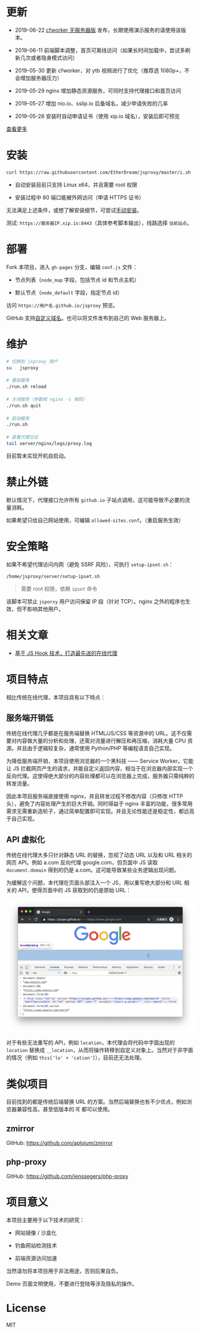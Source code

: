 
# 更新

* 2019-06-22 [cfworker 无服务器版](cf-worker) 发布，长期使用演示服务的请使用该版本。

* 2019-06-11 前端脚本调整，首页可离线访问（如果长时间加载中，尝试多刷新几次或者隐身模式访问）

* 2019-05-30 更新 cfworker，对 ytb 视频进行了优化（推荐选 1080p+，不会增加服务器压力）

* 2019-05-29 nginx 增加静态资源服务，可同时支持代理接口和首页访问

* 2019-05-27 增加 nio.io、sslip.io 后备域名，减少申请失败的几率

* 2019-05-26 安装时自动申请证书（使用 xip.io 域名），安装后即可预览

[查看更多](changelogs)


# 安装

```bash
curl https://raw.githubusercontent.com/EtherDream/jsproxy/master/i.sh | bash
```

* 自动安装目前只支持 Linux x64，并且需要 root 权限

* 安装过程中 80 端口能被外网访问（申请 HTTPS 证书）

无法满足上述条件，或想了解安装细节，可尝试[手动安装](docs/setup.md)。

测试: `https://服务器IP.xip.io:8443`（具体参考脚本输出），线路选择 `当前站点`。


# 部署

Fork 本项目，进入 `gh-pages` 分支，编辑 `conf.js` 文件：

* 节点列表（`node_map` 字段，包括节点 id 和节点主机）

* 默认节点（`node_default` 字段，指定节点 id）

访问 `https://用户名.github.io/jsproxy` 预览。

GitHub 支持[自定义域名](https://help.github.com/en/articles/using-a-custom-domain-with-github-pages)。也可以将文件发布到自己的 Web 服务器上。


# 维护

```sh
# 切换到 jsproxy 用户
su - jsproxy

# 重启服务
./run.sh reload

# 关闭服务（参数和 nginx -s 相同）
./run.sh quit

# 启动服务
./run.sh

# 查看代理日志
tail server/nginx/logs/proxy.log
```

目前暂未实现开机自启动。


# 禁止外链

默认情况下，代理接口允许所有 `github.io` 子站点调用，这可能导致不必要的流量消耗。

如果希望只给自己网站使用，可编辑 `allowed-sites.conf`。（重启服务生效）


# 安全策略

如果不希望代理访问内网（避免 SSRF 风险），可执行 `setup-ipset.sh`：

```bash
/home/jsproxy/server/setup-ipset.sh
```

> 需要 root 权限，依赖 `ipset` 命令

该脚本可禁止 `jsporxy` 用户访问保留 IP 段（针对 TCP）。nginx 之外的程序也生效，但不影响其他用户。


# 相关文章

* [基于 JS Hook 技术，打造最先进的在线代理](https://github.com/EtherDream/jsproxy/blob/master/docs/blogs/js-hook.md)


# 项目特点

相比传统在线代理，本项目具有以下特点：

## 服务端开销低

传统在线代理几乎都是在服务端替换 HTML/JS/CSS 等资源中的 URL。这不仅需要对内容做大量的分析和处理，还需对流量进行解压和再压缩，消耗大量 CPU 资源。并且由于逻辑较复杂，通常使用 Python/PHP 等编程语言自己实现。

为降低服务端开销，本项目使用浏览器的一个黑科技 —— Service Worker。它能让 JS 拦截网页产生的请求，并能自定义返回内容，相当于在浏览器内部实现一个反向代理。这使得绝大部分的内容处理都可以在浏览器上完成，服务器只需纯粹的转发流量。

因此本项目服务端直接使用 nginx，并且转发过程不修改内容（只修改 HTTP 头），避免了内容处理产生的巨大开销。同时得益于 nginx 丰富的功能，很多常用需求无需重新造轮子，通过简单配置即可实现。并且无论性能还是稳定性，都远高于自己实现。

## API 虚拟化

传统在线代理大多只针对静态 URL 的替换，忽视了动态 URL 以及和 URL 相关的网页 API。例如 a.com 反向代理 google.com，但页面中 JS 读取 `document.domain` 得到的仍是 a.com。这可能导致某些业务逻辑出现问题。

为缓解这个问题，本代理在页面头部注入一个 JS，用以重写绝大部分和 URL 相关的 API，使得页面中的 JS 获取到的仍是原始 URL：

![](https://raw.githubusercontent.com/EtherDream/jsproxy-localtest/temp/hook.png)

对于有些无法重写的 API，例如 `location`，本代理会将代码中字面出现的 `location` 替换成 `__location`，从而将操作转移到自定义对象上。当然对于非字面的情况（例如 `this['lo' + 'cation']`），目前还无法处理。


# 类似项目

目前找到的都是传统后端替换 URL 的方案。当然后端替换也有不少优点，例如浏览器兼容性高，甚至低版本的 IE 都可以使用。

## zmirror

GitHub: https://github.com/aploium/zmirror

## php-proxy

GitHub: https://github.com/jenssegers/php-proxy


# 项目意义

本项目主要用于以下技术的研究：

* 网站镜像 / 沙盒化

* 钓鱼网站检测技术

* 前端资源访问加速

当然请勿将本项目用于非法用途，否则后果自负。

Demo 页面文明使用，不要进行登陆等涉及隐私的操作。


# License

MIT
